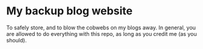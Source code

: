 # My backup blog website

To safely store, and to blow the cobwebs on my blogs away.
In general, you are allowed to do everything with this repo, as long as you credit me (as you should).